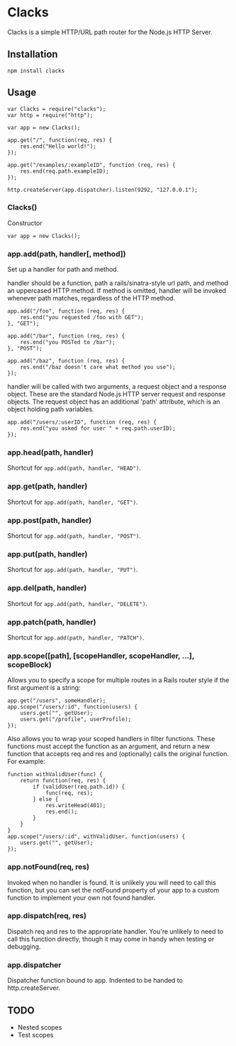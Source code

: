 # Clacks

Clacks is a simple HTTP/URL path router for the Node.js HTTP Server.

## Installation

    npm install clacks

## Usage

    var Clacks = require("clacks");
    var http = require("http");

    var app = new Clacks();

    app.get("/", function(req, res) {
        res.end("Hello world!");
    });

    app.get("/examples/:exampleID", function (req, res) {
        res.end(req.path.exampleID);
    });

    http.createServer(app.dispatcher).listen(9292, "127.0.0.1");

### Clacks()

Constructor

    var app = new Clacks();

### app.add(path, handler[, method])

Set up a handler for path and method.

handler should be a function, path a rails/sinatra-style url path, and method an
uppercased HTTP method. If method is omitted, handler will be invoked whenever
path matches, regardless of the HTTP method.

    app.add("/foo", function (req, res) {
        res.end("you requested /foo with GET");
    }, "GET");

    app.add("/bar", function (req, res) {
        res.end("you POSTed to /bar");
    }, "POST");

    app.add("/baz", function (req, res) {
        res.end("/baz doesn't care what method you use");
    });

handler will be called with two arguments, a request object and a response
object. These are the standard Node.js HTTP server request and response objects.
The request object has an additional 'path' attribute, which is an object
holding path variables.

    app.add("/users/:userID", function (req, res) {
        res.end("you asked for user " + req.path.userID);
    });

### app.head(path, handler)

Shortcut for `app.add(path, handler, "HEAD")`.

### app.get(path, handler)

Shortcut for `app.add(path, handler, "GET")`.

### app.post(path, handler)

Shortcut for `app.add(path, handler, "POST")`.

### app.put(path, handler)

Shortcut for `app.add(path, handler, "PUT")`.

### app.del(path, handler)

Shortcut for `app.add(path, handler, "DELETE")`.

### app.patch(path, handler)

Shortcut for `app.add(path, handler, "PATCH")`.

### app.scope([path], [scopeHandler, scopeHandler, ...], scopeBlock)

Allows you to specify a scope for multiple routes in a Rails router style if the
first argument is a string:

    app.get("/users", someHandler);
    app.scope("/users/:id", function(users) {
        users.get("", getUser);
        users.get("/profile", userProfile);
    });

Also allows you to wrap your scoped handlers in filter functions. These
functions must accept the function as an argument, and return a new function
that accepts req and res and (optionally) calls the original function. For example:

    function withValidUser(func) {
        return function(req, res) {
            if (validUser(req.path.id)) {
                func(req, res);
            } else {
                res.writeHead(401);
                res.end();
            }
        }
    }
    app.scope("/users/:id", withValidUser, function(users) {
        users.get("", getUser);
    });

### app.notFound(req, res)

Invoked when no handler is found. It is unlikely you will need to call this
function, but you can set the notFound property of your app to a custom function
to implement your own not found handler.

### app.dispatch(req, res)

Dispatch req and res to the appropriate handler. You're unlikely to need to call
this function directly, though it may come in handy when testing or debugging.

### app.dispatcher

Dispatcher function bound to app. Indented to be handed to http.createServer.

## TODO

- Nested scopes
- Test scopes